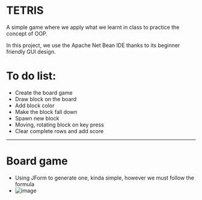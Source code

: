 # TETRIS
A simple game where we apply what we learnt in class to practice the concept of OOP.

In this project, we use the Apache Net Bean IDE thanks to its beginner friendly GUI design. 

# To do list:
 * Create the board game
 * Draw block on the board
 * Add block color
 * Make the block fall down
 * Spawn new block
 * Moving, rotating block on key press
 * Clear complete rows and add score
 ---
 # Board game
 * Using JForm to generate one, kinda simple, however we must follow the formula 
 * ![image](https://user-images.githubusercontent.com/52684784/170531720-a78f9f77-d865-4352-a5c3-d117951f5b68.png)

 

